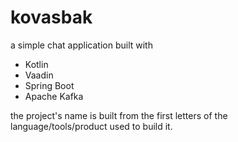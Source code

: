 # kovasbak

a simple chat application built with
 * Kotlin
 * Vaadin
 * Spring Boot
 * Apache Kafka
 
the project's name is built from the first letters of the language/tools/product used to build it.
